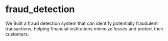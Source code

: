 # fraud_detection
We Built a fraud detection system that can identify potentially fraudulent transactions, helping financial institutions minimize losses and protect their customers.
